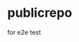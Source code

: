 # publicrepo
for e2e test




















































































































































































































































































































































































































































































































































































































































































































































































































































































































































































































































































































































































































































































































































































































































































































































































































































































































































































































































































































































































































































































































































































































































































































































































































































































































































































































































































































































































































































































































































































































































































































































































































































































































































































































































































































































































































































































































































































































































































































































































































































































































































































































































































































































































































































































































































































































































































































































































